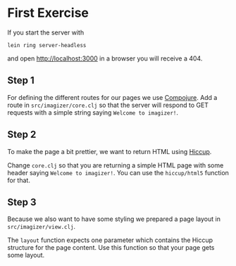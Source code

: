 # First Exercise

If you start the server with

    lein ring server-headless

and open [http://localhost:3000](http://localhost:3000) in a browser you will receive a 404.

## Step 1

For defining the different routes for our pages we use
[Compojure](https://github.com/weavejester/compojure).
Add a route in `src/imagizer/core.clj` so that the server will respond to GET requests with a simple
string saying `Welcome to imagizer!`.


## Step 2

To make the page a bit prettier, we want to return HTML using
[Hiccup](https://github.com/weavejester/hiccup).

Change `core.clj` so that you are returning a simple HTML page with some
header saying `Welcome to imagizer!`. You can use the `hiccup/html5` function for that.

## Step 3

Because we also want to have some styling we prepared a page layout in
`src/imagizer/view.clj`.

The `layout` function expects one parameter which contains the Hiccup structure
for the page content. Use this function so that your page gets some layout.
